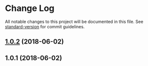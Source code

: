 # Change Log

All notable changes to this project will be documented in this file. See [standard-version](https://github.com/conventional-changelog/standard-version) for commit guidelines.

<a name="1.0.2"></a>
## [1.0.2](https://github.com/alexsasharegan/fmt-bytes/compare/v1.0.1...v1.0.2) (2018-06-02)



<a name="1.0.1"></a>
## 1.0.1 (2018-06-02)
